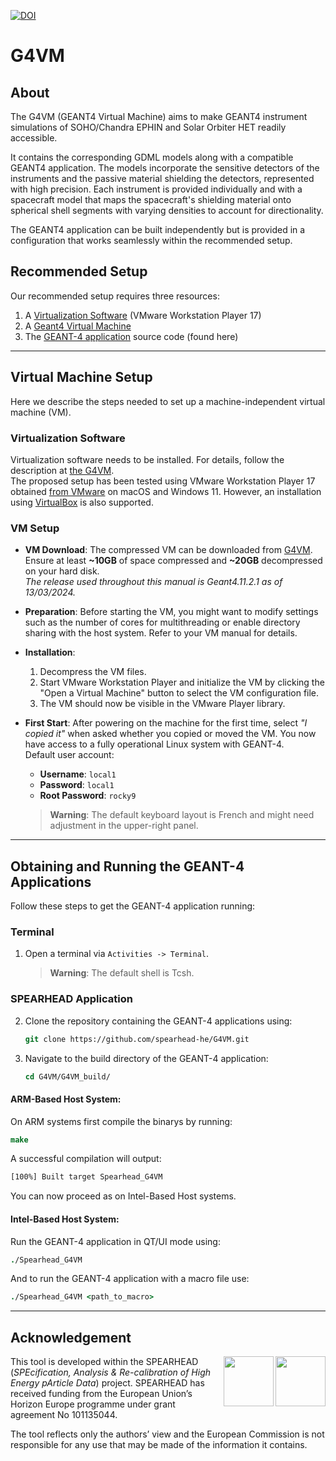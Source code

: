 [![DOI](https://zenodo.org/badge/DOI/10.5281/zenodo.15772294.svg)](https://doi.org/10.5281/zenodo.15772294)

# G4VM

## About
The G4VM (GEANT4 Virtual Machine) aims to make GEANT4 instrument simulations of SOHO/Chandra EPHIN and Solar Orbiter HET readily accessible.

It contains the corresponding GDML models along with a compatible GEANT4 application.
The models  incorporate the sensitive detectors of the instruments and the passive material shielding the detectors, represented with high precision.
Each instrument is provided individually and with a spacecraft model that maps the spacecraft's shielding material onto spherical shell segments with varying densities to account for directionality.

The GEANT4 application can be built independently but is provided in a configuration that works seamlessly within the recommended setup.

## Recommended Setup

Our recommended setup requires three resources:

1. A [Virtualization Software](https://www.vmware.com/products/workstation-player/workstation-player-evaluation.html) (VMware Workstation Player 17)
2. A [Geant4 Virtual Machine](https://extra.lp2ib.in2p3.fr/G4/download/)
3. The [GEANT-4 application](https://github.com/spearhead-he/G4VM/) source code (found here)

---

## Virtual Machine Setup

Here we describe the steps needed to set up a machine-independent virtual machine (VM).

### Virtualization Software

Virtualization software needs to be installed. For details, follow the description at [the G4VM](https://extra.lp2ib.in2p3.fr/G4/tutorial-2/).  
The proposed setup has been tested using VMware Workstation Player 17 obtained [from VMware](https://www.vmware.com/products/desktop-hypervisor/workstation-and-fusion) on macOS and Windows 11. However, an installation using [VirtualBox](https://www.virtualbox.org/wiki/Downloads) is also supported.

### VM Setup

- **VM Download**: The compressed VM can be downloaded from [G4VM](https://extra.lp2ib.in2p3.fr/G4/download/). Ensure at least **~10GB** of space compressed and **~20GB** decompressed on your hard disk.  
  *The release used throughout this manual is Geant4.11.2.1 as of 13/03/2024.*

- **Preparation**: Before starting the VM, you might want to modify settings such as the number of cores for multithreading or enable directory sharing with the host system. Refer to your VM manual for details.

- **Installation**:  
  1. Decompress the VM files.
  2. Start VMware Workstation Player and initialize the VM by clicking the "Open a Virtual Machine" button to select the VM configuration file.
  3. The VM should now be visible in the VMware Player library.

- **First Start**: After powering on the machine for the first time, select *"I copied it"* when asked whether you copied or moved the VM. You now have access to a fully operational Linux system with GEANT-4.  
  Default user account:  
  - **Username**: `local1`  
  - **Password**: `local1`  
  - **Root Password**: `rocky9`  
  > **Warning**: The default keyboard layout is French and might need adjustment in the upper-right panel.

---

## Obtaining and Running the GEANT-4 Applications

Follow these steps to get the GEANT-4 application running:

### Terminal

1. Open a terminal via `Activities -> Terminal`.  
   > **Warning**: The default shell is Tcsh.

### SPEARHEAD Application

2. Clone the repository containing the GEANT-4 applications using:
   ```csh
   git clone https://github.com/spearhead-he/G4VM.git
   ```

3. Navigate to the build directory of the GEANT-4 application:
   ```csh
   cd G4VM/G4VM_build/
   ```

#### ARM-Based Host System:
On ARM systems first compile the binarys by running:    
```csh
make
```

A successful compilation will output:
```csh
[100%] Built target Spearhead_G4VM
```
You can now proceed as on Intel-Based Host systems.

#### Intel-Based Host System:

Run the GEANT-4 application in QT/UI mode using:
 ```csh
 ./Spearhead_G4VM
 ```

And to run the GEANT-4 application with a macro file use:
```csh
./Spearhead_G4VM <path_to_macro>
```
    
---

## Acknowledgement

<img align="right" height="80px" src="https://github.com/user-attachments/assets/28c60e00-85b4-4cf3-a422-6f0524c42234"> 
<img align="right" height="80px" src="https://github.com/user-attachments/assets/854d45ef-8b25-4a7b-9521-bf8bc364246e"> 

This tool is developed within the SPEARHEAD (*SPEcification, Analysis & Re-calibration of High Energy pArticle Data*) project. SPEARHEAD has received funding from the European Union’s Horizon Europe programme under grant agreement No 101135044. 

The tool reflects only the authors’ view and the European Commission is not responsible for any use that may be made of the information it contains.
